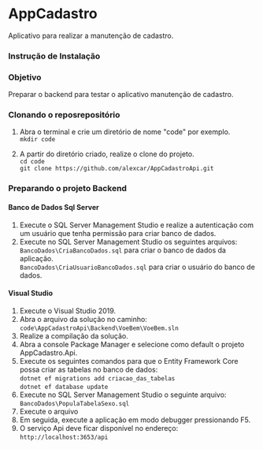 # AppCadastro
Aplicativo para realizar a manutenção de cadastro.

### Instrução de Instalação

### Objetivo
Preparar o backend para testar o aplicativo manutenção de cadastro.

### Clonando o reposrepositório
1. Abra o terminal e crie um diretório de nome "code" por exemplo.<br>
`mkdir code` 

2. A partir do diretório criado, realize o clone do projeto.<br>
`cd code`<br>
`git clone https://github.com/alexcar/AppCadastroApi.git`

### Preparando o projeto Backend

#### Banco de Dados Sql Server
1. Execute o SQL Server Management Studio e realize a autenticação com um usuário que tenha permissão para criar banco de dados.
2. Execute no SQL Server Management Studio os seguintes arquivos:<br>
`BancoDados\CriaBancoDados.sql` para criar o banco de dados da aplicação.<br>
`BancoDados\CriaUsuarioBancoDados.sql` para criar o usuário do banco de dados.

#### Visual Studio 
1. Execute o Visual Studio 2019.
2. Abra o arquivo da solução no caminho:<br> 
`code\AppCadastroApi\Backend\VoeBem\VoeBem.sln`
3. Realize a compilação da solução.
4. Abra a console Package Manager e selecione como default o projeto AppCadastro.Api.
4. Execute os seguintes comandos para que o Entity Framework Core possa criar as tabelas no banco de dados:<br>
`dotnet ef migrations add criacao_das_tabelas`<br>
`dotnet ef database update`
5. Execute no SQL Server Management Studio o seguinte arquivo:<br>
`BancoDados\PopulaTabelaSexo.sql`
5. Execute o arquivo
5. Em seguida, execute a aplicação em modo debugger pressionando F5.
6. O serviço Api deve ficar disponível no endereço:<br> 
`http://localhost:3653/api`

